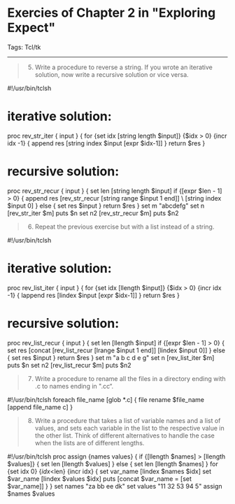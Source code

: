 # Exercies of Chapter 2 in "Exploring Expect"
Tags: Tcl/tk

------

> 5. Write a procedure to reverse a string. If you wrote an iterative solution, now write a recursive solution or vice versa.

 

 #!/usr/bin/tclsh

 # iterative solution:

 proc rev_str_iter { input } { 
  for {set idx [string length $input]} {$idx > 0} {incr idx -1} { 
   append res [string index $input [expr $idx-1]] 
  } 
  return $res 
 } 
 # recursive solution: 
 proc rev_str_recur { input } { 
  set len [string length $input] 
  if {[expr $len - 1] > 0} { 
   append res [rev_str_recur [string range $input 1 end]] \ 
             [string index $input 0] 
  } else { 
   set res $input 
  } 
  return $res 
 } 
 set m "abcdefg" 
 set n [rev_str_iter $m] 
 puts $n 
 set n2 [rev_str_recur $m] 
 puts $n2

 

> 6. Repeat the previous exercise but with a list instead of a string.

 

 #!/usr/bin/tclsh 
 # iterative solution: 
 proc rev_list_iter { input } { 
  for {set idx [llength $input]} {$idx > 0} {incr idx -1} { 
   lappend res [lindex $input [expr $idx-1]] 
  } 
  return $res 
 } 
 # recursive solution: 
 proc rev_list_recur { input } { 
  set len [llength $input] 
  if {[expr $len - 1] > 0} { 
   set res [concat [rev_list_recur [lrange $input 1 end]] [lindex $input 0]] 
  } else { 
   set res $input 
  } 
  return $res 
 } 
 set m "a b c d e g" 
 set n [rev_list_iter $m] 
 puts $n 
 set n2 [rev_list_recur $m] 
 puts $n2 

 

> 7. Write a procedure to rename all the files in a directory ending with .c to names ending in ".cc“.

 

 #!/usr/bin/tclsh 
 foreach file_name [glob *.c] { 
  file rename $file_name [append file_name c] 
 } 

 

> 8. Write a procedure that takes a list of variable names and a list of values, and sets each variable in the list to the respective value in the other list. Think of different alternatives to handle the case when the lists are of different lengths.

 

 #!/usr/bin/tclsh 
 proc assign {names values} { 
  if {[llength $names] > [llength $values]} { 
   set len [llength $values] 
  } else { 
   set len [llength $names] 
  } 
  for {set idx 0} {$idx<$len} {incr idx} { 
   set var_name [lindex $names $idx] 
   set $var_name [lindex $values $idx] 
   puts [concat $var_name = [set $var_name]] 
  } 
 } 
 set names "za bb ee dk" 
 set values "11 32 53 94 5" 
 assign $names $values